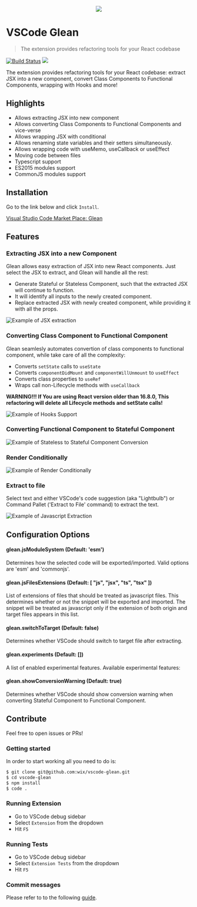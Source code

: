 <p align="center">
  <img src="https://github.com/wix/vscode-glean/blob/master/assets/github_logo.png?raw=true">
</p>

# VSCode Glean

> The extension provides refactoring tools for your React codebase

[![Build Status](https://travis-ci.org/wix/vscode-glean.svg?branch=master)](https://travis-ci.org/wix/vscode-glean)
[![](https://vsmarketplacebadge.apphb.com/version/wix.glean.svg)](https://marketplace.visualstudio.com/items?itemName=wix.glean)

The extension provides refactoring tools for your React codebase: extract JSX into a new component, convert Class Components to Functional Components, wrapping with Hooks and more!
## Highlights

- Allows extracting JSX into new component
- Allows converting Class Components to Functional Components and vice-verse
- Allows wrapping JSX with conditional
- Allows renaming state variables and their setters simultaneously.
- Allows wrapping code with useMemo, useCallback or useEffect
- Moving code between files
- Typescript support
- ES2015 modules support
- CommonJS modules support

## Installation

Go to the link below and click `Install`.

[Visual Studio Code Market Place: Glean](https://marketplace.visualstudio.com/items?itemName=wix.glean)

## Features

### Extracting JSX into a new Component

Glean allows easy extraction of JSX into new React components. Just select the JSX to extract, and Glean will handle all the rest:

- Generate Stateful or Stateless Component, such that the extracted JSX will continue to function.
- It will identify all inputs to the newly created component.
- Replace extracted JSX with newly created component, while providing it with all the props.

![Example of JSX extraction](https://github.com/wix/vscode-glean/blob/master/assets/extract-to-comp.gif?raw=true)

### Converting Class Component to Functional Component
Glean seamlesly automates convertion of class components to functional component, while take care of all the complexity:

- Converts `setState` calls to `useState`
- Converts `componentDidMount` and `componentWillUnmount` to `useEffect`
- Converts class properties to `useRef`
- Wraps call non-Lifecycle methods with `useCallback`

**WARNING!!! If You are using React version older than 16.8.0, This refactoring will delete all Lifecycle methods and setState calls!**

![Example of Hooks Support](https://github.com/wix/vscode-glean/blob/master/assets/hooks.gif?raw=true)



### Converting Functional Component to Stateful Component

![Example of Stateless to Stateful Component Conversion](https://github.com/wix/vscode-glean/blob/master/assets/stateless-to-stateful.gif?raw=true)


### Render Conditionally

![Example of Render Conditionally](https://github.com/wix/vscode-glean/blob/master/assets/glean-conditional.gif?raw=true)

### Extract to file

Select text and either VSCode's code suggestion (aka "Lightbulb") or Command Pallet ('Extract to File' command) to extract the text.

![Example of Javascript Extraction](https://github.com/wix/vscode-glean/blob/master/assets/extract-to-file.gif?raw=true)

## Configuration Options

#### glean.jsModuleSystem (Default: 'esm')

Determines how the selected code will be exported/imported. Valid options are 'esm' and 'commonjs'.

#### glean.jsFilesExtensions (Default: [ "js", "jsx", "ts", "tsx" ])

List of extensions of files that should be treated as javascript files. This determines whether or not the snippet will be exported and imported. The snippet will be treated as javascript only if the extension of both origin and target files appears in this list.

#### glean.switchToTarget (Default: false)

Determines whether VSCode should switch to target file after extracting.

#### glean.experiments (Default: [])

A list of enabled experimental features. Available experimental features:

#### glean.showConversionWarning (Default: true)

Determines whether VSCode should show conversion warning when converting Stateful Component to Functional Component.

## Contribute

Feel free to open issues or PRs!

### Getting started

In order to start working all you need to do is:

```sh
$ git clone git@github.com:wix/vscode-glean.git
$ cd vscode-glean
$ npm install
$ code .
```

### Running Extension

- Go to VSCode debug sidebar
- Select `Extension` from the dropdown
- Hit `F5`

### Running Tests

- Go to VSCode debug sidebar
- Select `Extension Tests` from the dropdown
- Hit `F5`

### Commit messages

Please refer to to the following [guide](https://marketplace.visualstudio.com/items?itemName=wix.glean).

